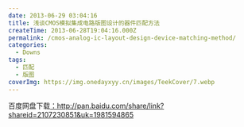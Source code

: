 ```yaml
---
date: 2013-06-29 03:04:16
title: 浅谈CMOS模拟集成电路版图设计的器件匹配方法
createTime: 2013-06-28T19:04:16.000Z
permalink: /cmos-analog-ic-layout-design-device-matching-method/
categories:
  - Downs
tags:
  - 匹配
  - 版图
coverImg: https://img.onedayxyy.cn/images/TeekCover/7.webp
---
```


百度网盘下载[：http://pan.baidu.com/share/link?shareid=2107230851&uk=1981594865 ](http://pan.baidu.com/share/link?shareid=2107230851&uk=1981594865 "浅谈CMOS模拟集成电路版图设计的器件匹配方法")
